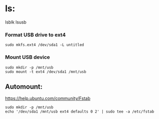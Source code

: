 # ls:

lsblk
lsusb

### Format USB drive to ext4
`sudo mkfs.ext4 /dev/sda1 -L untitled`

### Mount USB device
```
sudo mkdir -p /mnt/usb
sudo mount -t ext4 /dev/sda1 /mnt/usb
```

## Automount:

https://help.ubuntu.com/community/Fstab

```
sudo mkdir -p /mnt/usb
echo '/dev/sda1 /mnt/usb ext4 defaults 0 2' | sudo tee -a /etc/fstab
```







